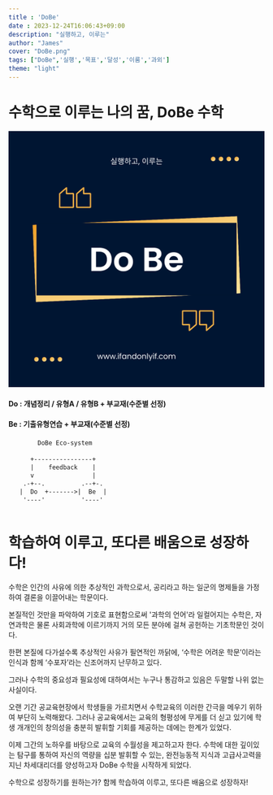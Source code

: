```yaml
---
title : 'DoBe'
date : 2023-12-24T16:06:43+09:00
description: "실행하고, 이루는"
author: "James"
cover: "DoBe.png"
tags: ["DoBe",'실행','목표','달성','이룸','과외']
theme: "light"
---
```


# 수학으로 이루는 나의 꿈, DoBe 수학

![실행하고, 이루는 힘!](DoBe.png)
#### Do : 개념정리 / 유형A /  유형B + 부교재(수준별 선정)
#### Be : 기출유형연습 + 부교재(수준별 선정)


```goat
        DoBe Eco-system

      +----------------+ 
      |    feedback    |
      v                |
    .-+--.          .--+-.
   |  Do  +------->|  Be  |
    '----'          '----'
         
```

# 학습하여 이루고, 또다른 배움으로 성장하다!

수학은 인간의 사유에 의한 추상적인 과학으로서, 공리라고 하는 일군의 명제들을 가정하여 결론을 이끌어내는 학문이다.

본질적인 것만을 파악하여 기호로 표현함으로써 '과학의 언어'라 일컬어지는 수학은, 자연과학은 물론 사회과학에 이르기까지 거의 모든 분야에 걸쳐 공헌하는 기초학문인 것이다.

한편 본질에 다가설수록 추상적인 사유가 필연적인 까닭에,  ‘수학은 어려운 학문’이라는 인식과 함께 ‘수포자’라는 신조어까지 난무하고 있다.

그러나 수학의 중요성과 필요성에 대하여서는 누구나 통감하고 있음은 두말할 나위 없는 사실이다.

오랜 기간 공교육현장에서 학생들을 가르치면서 수학교육의 이러한 간극을 메우기 위하여 부단히 노력해왔다. 그러나 공교육에서는 교육의 형평성에 무게를 더 싣고 있기에 학생 개개인의 창의성을 충분히 발휘할 기회를 제공하는 데에는 한계가 있었다.

이제 그간의 노하우를 바탕으로 교육의 수월성을 제고하고자 한다. 수학에 대한 깊이있는 탐구를 통하여 자신의 역량을 십분 발휘할 수 있는, 완전능동적 지식과 고급사고력을 지닌 차세대리더를 양성하고자 DoBe 수학을 시작하게 되었다.

수학으로 성장하기를 원하는가?
함께 학습하여 이루고, 또다른 배움으로 성장하자!


#
